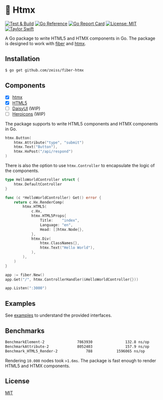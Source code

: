# 🔨 Htmx

[![Test & Build](https://github.com/zeiss/fiber-htmx/actions/workflows/main.yml/badge.svg)](https://github.com/zeiss/fiber-htmx/actions/workflows/main.yml)
[![Go Reference](https://pkg.go.dev/badge/github.com/zeiss/fiber-htmx.svg)](https://pkg.go.dev/github.com/zeiss/fiber-htmx)
[![Go Report Card](https://goreportcard.com/badge/github.com/zeiss/fiber-htmx)](https://goreportcard.com/report/github.com/zeiss/fiber-htmx)
[![License: MIT](https://img.shields.io/badge/License-MIT-yellow.svg)](https://opensource.org/licenses/MIT)
[![Taylor Swift](https://img.shields.io/badge/secured%20by-taylor%20swift-brightgreen.svg)](https://twitter.com/SwiftOnSecurity)

A Go package to write HTML5 and HTMX components in Go. The package is designed to work with [fiber](http://gofiber.io) and [htmx](https://htmx.org/).

## Installation

```bash
$ go get github.com/zeiss/fiber-htmx
```

## Components

- [x] [htmx](https://htmx.org/)
- [x] [HTML5](https://www.w3.org/TR/2011/WD-html5-20110405/)
- [ ] [DaisyUI](https://daisyui.com/) (WIP)
- [ ] [Heroicons](https://heroicons.com/) (WIP)

The package supports to write HTML5 components and HTMX components in Go.

```go
htmx.Button(
    htmx.Attribute("type", "submit")
    htmx.Text("Button"),
    htmx.HxPost("/api/respond")
)
```

There is also the option to use `htmx.Controller` to encapsulate the logic of the components.

```go
type HelloWorldController struct {
    htmx.DefaultController
}

func (c *HelloWorldController) Get() error {
    return c.Hx.RenderComp(
        htmx.HTML5(
            c.Hx,
            htmx.HTML5Props{
                Title:    "index",
                Language: "en",
                Head: []htmx.Node{},
            },
            htmx.Div(
                htmx.ClassNames{},
                htmx.Text("Hello World"),
            ),
        ),
    )    
}

app := fiber.New()
app.Get("/", htmx.ControllerHandler(&HelloWorldController{}))

app.Listen(":3000")
```

## Examples

See [examples](https://github.com/zeiss/fiber-htmx/tree/master/examples) to understand the provided interfaces.

## Benchmarks

```bash
BenchmarkElement-2               7863930               132.8 ns/op
BenchmarkAttribute-2             8052403               157.9 ns/op
Benchmark_HTML5_Render-2             788           1596065 ns/op
```

Rendering `10.000` nodes took `>1.6ms`. The package is fast enough to render HTML5 and HTMX components. 

## License

[MIT](/LICENSE)
